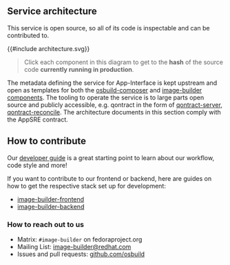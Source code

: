 ## Service architecture

This service is open source, so all of its code is inspectable and can be contributed to.

{{#include architecture.svg}}

> Click each component in this diagram to get to the **hash** of the source code **currently running in production**.

The metadata defining the service for App-Interface is kept upstream and open as templates for both the [osbuild-composer](https://github.com/osbuild/osbuild-composer/blob/main/templates/composer.yml) and [image-builder components](https://github.com/osbuild/image-builder/blob/main/templates/image-builder.yml).
The tooling to operate the service is to large parts open source and publicly accessible, e.g. qontract in the form of [qontract-server](https://github.com/app-sre/qontract-server), [qontract-reconcile](https://github.com/app-sre/qontract-reconcile).
The architecture documents in this section comply with the AppSRE contract.

## How to contribute

Our [developer guide](https://www.osbuild.org/guides/developer-guide/developer-guide.html) is a great starting point to learn about our workflow, code style and more!

If you want to contribute to our frontend or backend, here are guides on how to get the respective stack set up for development:
 * [image-builder-frontend](https://github.com/RedHatInsights/image-builder-frontend#frontend-development)
 * [image-builder-backend](https://github.com/RedHatInsights/image-builder-frontend/blob/main/devel/README.md)

### How to reach out to us

* Matrix: `#image-builder` on fedoraproject.org
* Mailing List: [image-builder@redhat.com](mailto:image-builder@redhat.com)
* Issues and pull requests: [github.com/osbuild](https://github.com/osbuild)